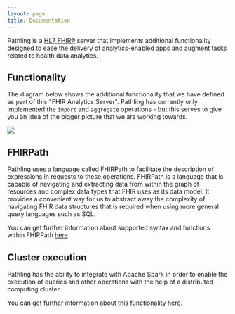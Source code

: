```yaml
---
layout: page
title: Documentation
---
```


Pathling is a [HL7 FHIR&reg;](https://hl7.org/fhir/) server that implements
additional functionality designed to ease the delivery of analytics-enabled apps
and augment tasks related to health data analytics.

## Functionality

The diagram below shows the additional functionality that we have defined as
part of this "FHIR Analytics Server". Pathling has currently only implemented
the `import` and `aggregate` operations - but this serves to give you an idea of
the bigger picture that we are working towards.

<img src="/images/analytics-api.png" 
     srcset="/images/analytics-api@2x.png 2x, /images/analytics-api.png 1x"/>

## FHIRPath

Pathling uses a language called
[FHIRPath](https://hl7.org/fhirpath/2018Sep/index.html) to facilitate the
description of expressions in requests to these operations. FHIRPath is a
language that is capable of navigating and extracting data from within the graph
of resources and complex data types that FHIR uses as its data model. It
provides a convenient way for us to abstract away the complexity of navigating
FHIR data structures that is required when using more general query languages
such as SQL.

You can get further information about supported syntax and functions within
FHIRPath [here](./fhirpath.html).

## Cluster execution

Pathling has the ability to integrate with Apache Spark in order to enable the
execution of queries and other operations with the help of a distributed
computing cluster.

You can get further information about this functionality
[here](./deployment.html).

